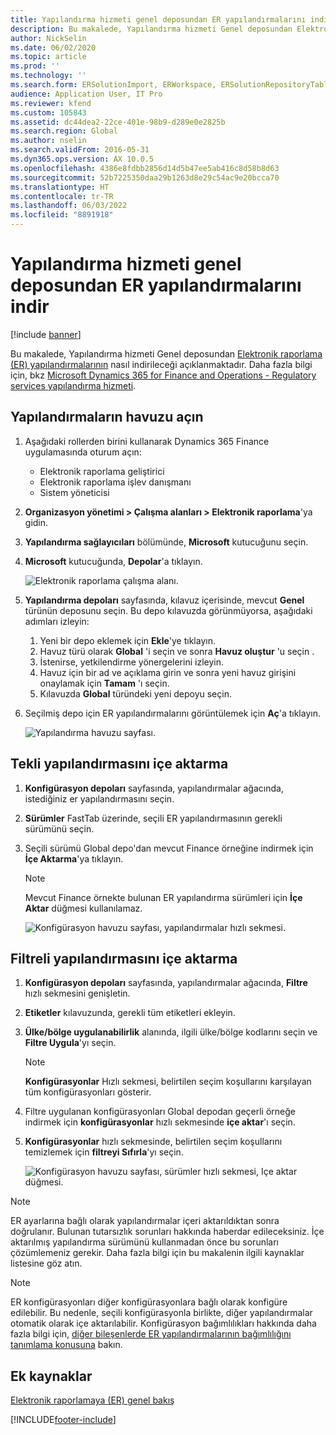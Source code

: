 ```yaml
---
title: Yapılandırma hizmeti genel deposundan ER yapılandırmalarını indir
description: Bu makalede, Yapılandırma hizmeti Genel deposundan Elektronik raporlama (ER) yapılandırmalarının nasıl indirileceği açıklanmaktadır.
author: NickSelin
ms.date: 06/02/2020
ms.topic: article
ms.prod: ''
ms.technology: ''
ms.search.form: ERSolutionImport, ERWorkspace, ERSolutionRepositoryTable
audience: Application User, IT Pro
ms.reviewer: kfend
ms.custom: 105843
ms.assetid: dc44dea2-22ce-401e-98b9-d289e0e2825b
ms.search.region: Global
ms.author: nselin
ms.search.validFrom: 2016-05-31
ms.dyn365.ops.version: AX 10.0.5
ms.openlocfilehash: 4386e8fdbb2856d14d5b47ee5ab416c8d58b8d63
ms.sourcegitcommit: 52b7225350daa29b1263d8e29c54ac9e20bcca70
ms.translationtype: HT
ms.contentlocale: tr-TR
ms.lasthandoff: 06/03/2022
ms.locfileid: "8891918"
---
```

# <a name="download-er-configurations-from-the-global-repository-of-configuration-service"></a>Yapılandırma hizmeti genel deposundan ER yapılandırmalarını indir

[!include [banner](../includes/banner.md)]

Bu makalede, Yapılandırma hizmeti Genel deposundan [Elektronik raporlama (ER) yapılandırmalarının](general-electronic-reporting.md#Configuration) nasıl indirileceği açıklanmaktadır. Daha fazla bilgi için, bkz [Microsoft Dynamics 365 for Finance and Operations - Regulatory services yapılandırma hizmeti](/business-applications-release-notes/october18/dynamics365-finance-operations/regulatory-service-configuration).

## <a name="open-configurations-repository"></a>Yapılandırmaların havuzu açın

1. Aşağıdaki rollerden birini kullanarak Dynamics 365 Finance uygulamasında oturum açın:

    - Elektronik raporlama geliştirici
    - Elektronik raporlama işlev danışmanı
    - Sistem yöneticisi

2. **Organizasyon yönetimi > Çalışma alanları > Elektronik raporlama**'ya gidin.
3. **Yapılandırma sağlayıcıları** bölümünde, **Microsoft** kutucuğunu seçin.
3. **Microsoft** kutucuğunda, **Depolar**'a tıklayın.

    ![Elektronik raporlama çalışma alanı.](./media/er-download-configurations-global-repo-er-workspace.png)

4. **Yapılandırma depoları** sayfasında, kılavuz içerisinde, mevcut **Genel** türünün deposunu seçin. Bu depo kılavuzda görünmüyorsa, aşağıdaki adımları izleyin:

    1. Yeni bir depo eklemek için **Ekle**'ye tıklayın.
    2. Havuz türü olarak **Global** 'i seçin ve sonra **Havuz oluştur** 'u seçin .
    3. İstenirse, yetkilendirme yönergelerini izleyin.
    4. Havuz için bir ad ve açıklama girin ve sonra yeni havuz girişini onaylamak için **Tamam** 'ı seçin.
    5. Kılavuzda **Global** türündeki yeni depoyu seçin.

5. Seçilmiş depo için ER yapılandırmalarını görüntülemek için **Aç**'a tıklayın.

    ![Yapılandırma havuzu sayfası.](./media/er-download-configurations-global-repo-repositories-list.png)

## <a name="import-a-single-configuration"></a>Tekli yapılandırmasını içe aktarma

1. **Konfigürasyon depoları** sayfasında, yapılandırmalar ağacında, istediğiniz er yapılandırmasını seçin.
2. **Sürümler** FastTab üzerinde, seçili ER yapılandırmasının gerekli sürümünü seçin.
3. Seçili sürümü Global depo'dan mevcut Finance örneğine indirmek için **İçe Aktarma**'ya tıklayın.

    > [!NOTE]
    > Mevcut Finance örnekte bulunan ER yapılandırma sürümleri için **İçe Aktar** düğmesi kullanılamaz.

    ![Konfigürasyon havuzu sayfası, yapılandırmalar hızlı sekmesi.](./media/er-download-configurations-global-repo-repository-content.png)

## <a name="import-filtered-configurations"></a>Filtreli yapılandırmasını içe aktarma

1. **Konfigürasyon depoları** sayfasında, yapılandırmalar ağacında, **Filtre** hızlı sekmesini genişletin.
2. **Etiketler** kılavuzunda, gerekli tüm etiketleri ekleyin.
3. **Ülke/bölge uygulanabilirlik** alanında, ilgili ülke/bölge kodlarını seçin ve **Filtre Uygula**'yı seçin.

    > [!NOTE]
    > **Konfigürasyonlar** Hızlı sekmesi, belirtilen seçim koşullarını karşılayan tüm konfigürasyonları gösterir.

4. Filtre uygulanan konfigürasyonları Global depodan geçerli örneğe indirmek için **konfigürasyonlar** hızlı sekmesinde **içe aktar**'ı seçin.
5. **Konfigürasyonlar** hızlı sekmesinde, belirtilen seçim koşullarını temizlemek için **filtreyi Sıfırla**'yı seçin.

    ![Konfigürasyon havuzu sayfası, sürümler hızlı sekmesi, Içe aktar düğmesi.](./media/er-download-configurations-global-repo-filtered-configurations.png)

> [!NOTE]
> ER ayarlarına bağlı olarak yapılandırmalar içeri aktarıldıktan sonra doğrulanır. Bulunan tutarsızlık sorunları hakkında haberdar edileceksiniz. İçe aktarılmış yapılandırma sürümünü kullanmadan önce bu sorunları çözümlemeniz gerekir. Daha fazla bilgi için bu makalenin ilgili kaynaklar listesine göz atın.

> [!NOTE]
> ER konfigürasyonları diğer konfigürasyonlara bağlı olarak konfigüre edilebilir. Bu nedenle, seçili konfigürasyonla birlikte, diğer yapılandırmalar otomatik olarak içe aktarılabilir. Konfigürasyon bağımlılıkları hakkında daha fazla bilgi için, [diğer bileşenlerde ER yapılandırmalarının bağımlılığını tanımlama konusuna](tasks/er-define-dependency-er-configurations-from-other-components-july-2017.md) bakın.

## <a name="additional-resources"></a>Ek kaynaklar

[Elektronik raporlamaya (ER) genel bakış](general-electronic-reporting.md)


[!INCLUDE[footer-include](../../../includes/footer-banner.md)]
